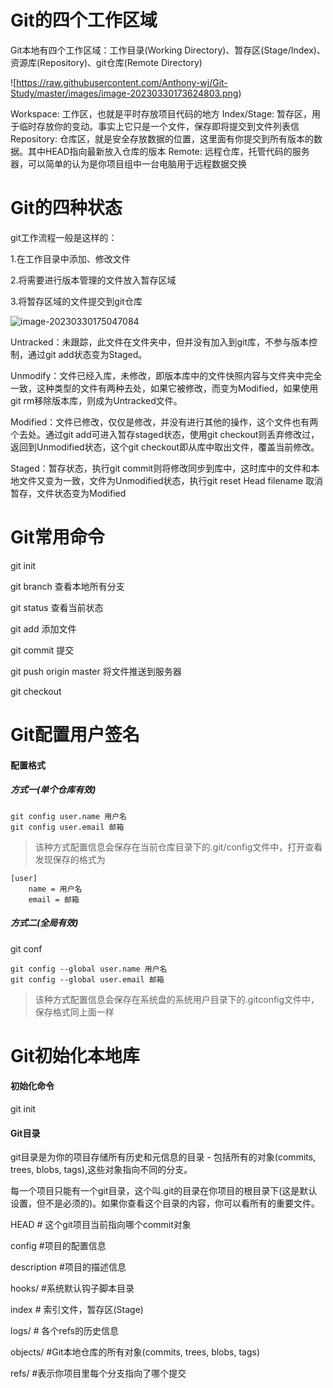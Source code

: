 # Git的四个工作区域



Git本地有四个工作区域：工作目录(Working Directory)、暂存区(Stage/Index)、资源库(Repository)、git仓库(Remote Directory)

![https://raw.githubusercontent.com/Anthony-wj/Git-Study/master/images/image-20230330173624803.png)

Workspace: 工作区，也就是平时存放项目代码的地方
Index/Stage: 暂存区，用于临时存放你的变动。事实上它只是一个文件，保存即将提交到文件列表信
Repository: 仓库区，就是安全存放数据的位置，这里面有你提交到所有版本的数据。其中HEAD指向最新放入仓库的版本
Remote: 远程仓库，托管代码的服务器，可以简单的认为是你项目组中一台电脑用于远程数据交换



# Git的四种状态

git工作流程一般是这样的：

1.在工作目录中添加、修改文件

2.将需要进行版本管理的文件放入暂存区域

3.将暂存区域的文件提交到git仓库

![image-20230330175047084](D:\project\Git\images\image-20230330175047084.png)

Untracked：未跟踪，此文件在文件夹中，但并没有加入到git库，不参与版本控制，通过git add状态变为Staged。

Unmodify：文件已经入库，未修改，即版本库中的文件快照内容与文件夹中完全一致，这种类型的文件有两种去处，如果它被修改，而变为Modified，如果使用git rm移除版本库，则成为Untracked文件。

Modified：文件已修改，仅仅是修改，并没有进行其他的操作，这个文件也有两个去处。通过git add可进入暂存staged状态，使用git checkout则丢弃修改过，返回到Unmodified状态，这个git checkout即从库中取出文件，覆盖当前修改。

Staged：暂存状态，执行git commit则将修改同步到库中，这时库中的文件和本地文件又变为一致，文件为Unmodified状态，执行git reset Head filename 取消暂存，文件状态变为Modified



# Git常用命令

git init

git branch 查看本地所有分支

git status 查看当前状态

git add 添加文件

git commit 提交

git push origin master 将文件推送到服务器

git checkout 

# Git配置用户签名

#### 配置格式

##### 方式一(单个仓库有效)

```
git config user.name 用户名
git config user.email 邮箱
```

> 该种方式配置信息会保存在当前仓库目录下的.git/config文件中，打开查看发现保存的格式为

```
[user]
	name = 用户名
	email = 邮箱
```

##### 方式二(全局有效)

git conf

```
git config --global user.name 用户名
git config --global user.email 邮箱
```

> 该种方式配置信息会保存在系统盘的系统用户目录下的.gitconfig文件中，保存格式同上面一样

# Git初始化本地库

#### 初始化命令

git init

#### Git目录

git目录是为你的项目存储所有历史和元信息的目录 - 包括所有的对象(commits, trees, blobs, tags),这些对象指向不同的分支。

每一个项目只能有一个git目录，这个叫.git的目录在你项目的根目录下(这是默认设置，但不是必须的)。如果你查看这个目录的内容，你可以看所有的重要文件。

HEAD  # 这个git项目当前指向哪个commit对象

config  #项目的配置信息

description  #项目的描述信息

hooks/  #系统默认钩子脚本目录

index   # 索引文件，暂存区(Stage)

logs/   # 各个refs的历史信息  

objects/   #Git本地仓库的所有对象(commits, trees, blobs, tags)

refs/   #表示你项目里每个分支指向了哪个提交